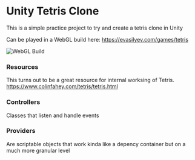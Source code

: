 # Unity Tetris Clone

This is a simple practice project to try and create a tetris clone in Unity

Can be played in a WebGL build here:
https://evasilyev.com/games/tetris

![WebGL Build](https://github.com/Zeejfps/Unity-Tetromino-Game/blob/main/Screenshots/Screenshot%202023-11-04%20202856.png)

### Resources
This turns out to be a great resource for internal worksing of Tetris.
https://www.colinfahey.com/tetris/tetris.html

### Controllers
Classes that listen and handle events

### Providers
Are scriptable objects that work kinda like a depency container but on a much more granular level 